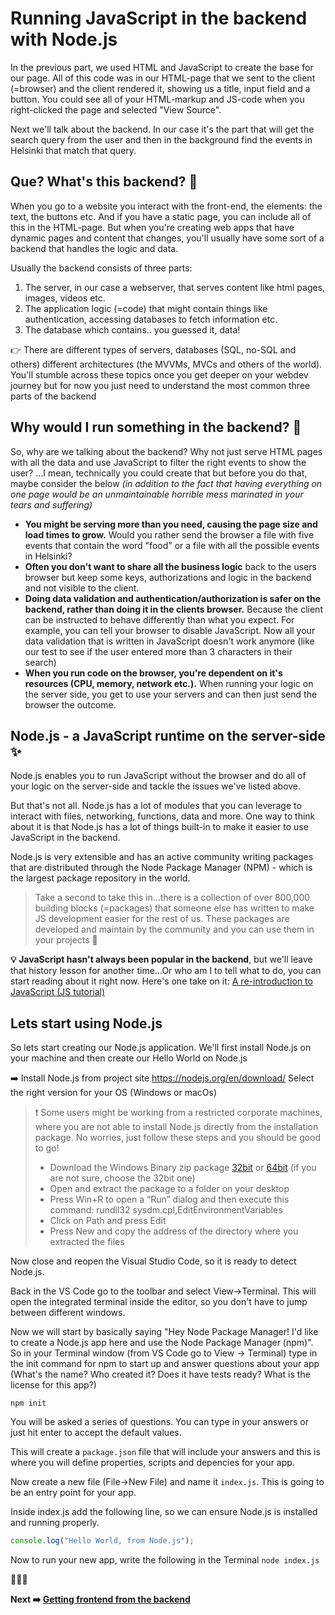 # Running JavaScript in the backend with Node.js

In the previous part, we used HTML and JavaScript to create the base for our page. All of this code was in our HTML-page that we sent to the client (=browser) and the client rendered it, showing us a title, input field and a button. You could see all of your HTML-markup and JS-code when you right-clicked the page and selected "View Source".

Next we'll talk about the backend. In our case it's the part that will get the search query from the user and then in the background find the events in Helsinki that match that query.

## Que? What's this backend? :information_desk_person:
When you go to a website you interact with the front-end, the elements: the text, the buttons etc. And if you have a static page, you can include all of this in the HTML-page. But when you're creating web apps that have dynamic pages and content that changes, you'll usually have some sort of a backend that handles the logic and data.

Usually the backend consists of three parts:

1. The server, in our case a webserver, that serves content like html pages, images, videos etc.
2. The application logic (=code) that might contain things like authentication, accessing databases to fetch information etc.
3. The database which contains.. you guessed it, data!

:point_right: There are different types of servers, databases (SQL, no-SQL and others) different architectures (the MVVMs, MVCs and others of the world). You'll stumble across these topics once you get deeper on your webdev journey but for now you just need to understand the most common three parts of the backend

## Why would I run something in the backend? :raising_hand:
So, why are we talking about the backend? Why not just serve HTML pages with all the data and use JavaScript to filter the right events to show the user? ...I mean, technically you could create that but before you do that, maybe consider the below *(in addition to the fact that having everything on one page would be an unmaintainable horrible mess marinated in your tears and suffering)*

* **You might be serving more than you need, causing the page size and load times to grow.** Would you rather send the browser a file with five events that contain the word "food" or a file with all the possible events in Helsinki?
* **Often you don't want to share all the business logic** back to the users browser but keep some keys, authorizations and logic in the backend and not visible to the client.
* **Doing data validation and authentication/authorization is safer on the backend, rather than doing it in the clients browser.** Because the client can be instructed to behave differently than what you expect. For example, you can tell your browser to disable JavaScript. Now all your data validation that is written in JavaScript doesn't work anymore (like our test to see if the user entered more than 3 characters in their search)
* **When you run code on the browser, you're dependent on it's resources (CPU, memory, network etc.).** When running your logic on the server side, you get to use your servers and can then just send the browser the outcome.

## Node.js - a JavaScript runtime on the server-side :sparkles:
Node.js enables you to run JavaScript without the browser and do all of your logic on the server-side and tackle the issues we've listed above.

But that's not all. Node.js has a lot of modules that you can leverage to interact with files, networking, functions, data and more. One way to think about it is that Node.js has a lot of things built-in to make it easier to use JavaScript in the backend.

Node.js is very extensible and has an active community writing packages that are distributed through the Node Package Manager (NPM) - which is the largest package repository in the world.

>Take a second to take this in...there is a collection of over 800,000 building blocks (=packages) that someone else has written to make JS development easier for the rest of us. These packages are developed and maintain by the community and you can use them in your projects :pray:

**:bulb: JavaScript hasn't always been popular in the backend**, but we'll leave that history lesson for another time...Or who am I to tell what to do, you can start reading about it right now. Here's one take on it: [A re-introduction to JavaScript (JS tutorial)](https://developer.mozilla.org/en-US/docs/Web/JavaScript/A_re-introduction_to_JavaScript)

## Lets start using Node.js
So lets start creating our Node.js application. We'll first install Node.js on your machine and then create our Hello World on Node.js

:arrow_right: Install Node.js from project site https://nodejs.org/en/download/
Select the right version for your OS (Windows or macOs) 

>:exclamation: Some users might be working from a restricted corporate machines, where you are not able to install Node.js directly from the installation package. No worries, just follow these steps and you should be good to go!
>-	Download the Windows Binary zip package [32bit](https://nodejs.org/dist/v12.14.1/node-v12.14.1-win-x86.zip) or [64bit](https://nodejs.org/dist/v12.14.1/node-v12.14.1-win-x64.zip) (if you are not sure, choose the 32bit one)
>-	Open and extract the package to a folder on your desktop
>-	Press Win+R to open a “Run” dialog and then execute this command: 
>	rundll32 sysdm.cpl,EditEnvironmentVariables
>-	Click on Path and press Edit
>-	Press New and copy the address of the directory where you extracted the files

Now close and reopen the Visual Studio Code, so it is ready to detect Node.js.

Back in the VS Code go to the toolbar and select View->Terminal. This will open the integrated terminal inside the editor, so you don't have to jump between different windows.

Now we will start by basically saying "Hey Node Package Manager! I'd like to create a Node.js app here and use the Node Package Manager (npm)". So in your Terminal window (from VS Code go to View -> Terminal) type in the init command for npm to start up and answer questions about your app (What's the name? Who created it? Does it have tests ready? What is the license for this app?)

`npm init`

You will be asked a series of questions. You can type in your answers or just hit enter to accept the default values. 

This will create a `package.json` file that will include your answers and this is where you will define properties, scripts and depencies for your app.

Now create a new file (File->New File) and name it `index.js`. This is going to be an entry point for your app.

Inside index.js add the following line, so we can ensure Node.js is installed and running properly.
```javascript
console.log("Hello World, from Node.js");
```

Now to run your new app, write the following in the Terminal `node index.js`

:tada::tada::tada:

**Next :arrow_right: [Getting frontend from the backend](https://github.com/MSFTGarageFi/mimmitkoodaa/blob/master/web-dev-intro/part4_frontFromBack.md)**
